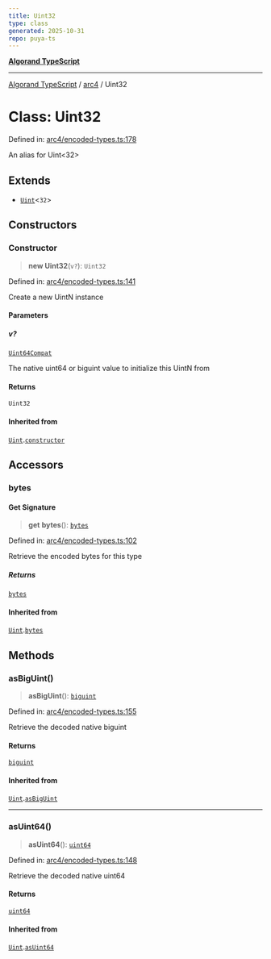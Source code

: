 ```yaml
---
title: Uint32
type: class
generated: 2025-10-31
repo: puya-ts
---
```

[**Algorand TypeScript**](../../README.md)

***

[Algorand TypeScript](../../modules.md) / [arc4](../README.md) / Uint32

# Class: Uint32

Defined in: [arc4/encoded-types.ts:178](https://github.com/algorandfoundation/puya-ts/blob/main/packages/algo-ts/src/arc4/encoded-types.ts#L178)

An alias for Uint<32>

## Extends

- [`Uint`](Uint.md)\<`32`\>

## Constructors

### Constructor

> **new Uint32**(`v?`): `Uint32`

Defined in: [arc4/encoded-types.ts:141](https://github.com/algorandfoundation/puya-ts/blob/main/packages/algo-ts/src/arc4/encoded-types.ts#L141)

Create a new UintN instance

#### Parameters

##### v?

[`Uint64Compat`](../../index/type-aliases/Uint64Compat.md)

The native uint64 or biguint value to initialize this UintN from

#### Returns

`Uint32`

#### Inherited from

[`Uint`](Uint.md).[`constructor`](Uint.md#constructor)

## Accessors

### bytes

#### Get Signature

> **get** **bytes**(): [`bytes`](../../index/type-aliases/bytes.md)

Defined in: [arc4/encoded-types.ts:102](https://github.com/algorandfoundation/puya-ts/blob/main/packages/algo-ts/src/arc4/encoded-types.ts#L102)

Retrieve the encoded bytes for this type

##### Returns

[`bytes`](../../index/type-aliases/bytes.md)

#### Inherited from

[`Uint`](Uint.md).[`bytes`](Uint.md#bytes)

## Methods

### asBigUint()

> **asBigUint**(): [`biguint`](../../index/type-aliases/biguint.md)

Defined in: [arc4/encoded-types.ts:155](https://github.com/algorandfoundation/puya-ts/blob/main/packages/algo-ts/src/arc4/encoded-types.ts#L155)

Retrieve the decoded native biguint

#### Returns

[`biguint`](../../index/type-aliases/biguint.md)

#### Inherited from

[`Uint`](Uint.md).[`asBigUint`](Uint.md#asbiguint)

***

### asUint64()

> **asUint64**(): [`uint64`](../../index/type-aliases/uint64.md)

Defined in: [arc4/encoded-types.ts:148](https://github.com/algorandfoundation/puya-ts/blob/main/packages/algo-ts/src/arc4/encoded-types.ts#L148)

Retrieve the decoded native uint64

#### Returns

[`uint64`](../../index/type-aliases/uint64.md)

#### Inherited from

[`Uint`](Uint.md).[`asUint64`](Uint.md#asuint64)
